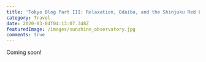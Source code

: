 ```yaml
---
title: 'Tokyo Blog Part III: Relaxation, Odaiba, and the Shinjuku Red Light District'
category: Travel
date: 2020-03-04T04:13:07.348Z
featuredImage: /images/sunshine_observatory.jpg
comments: true
---
```

Coming soon!